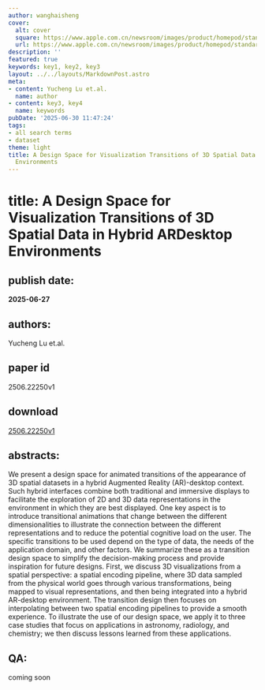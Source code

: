 ```yaml
---
author: wanghaisheng
cover:
  alt: cover
  square: https://www.apple.com.cn/newsroom/images/product/homepod/standard/Apple-HomePod-hero-230118_big.jpg.large_2x.jpg
  url: https://www.apple.com.cn/newsroom/images/product/homepod/standard/Apple-HomePod-hero-230118_big.jpg.large_2x.jpg
description: ''
featured: true
keywords: key1, key2, key3
layout: ../../layouts/MarkdownPost.astro
meta:
- content: Yucheng Lu et.al.
  name: author
- content: key3, key4
  name: keywords
pubDate: '2025-06-30 11:47:24'
tags:
- all search terms
- dataset
theme: light
title: A Design Space for Visualization Transitions of 3D Spatial Data in Hybrid ARDesktop
  Environments
---
```


# title: A Design Space for Visualization Transitions of 3D Spatial Data in Hybrid ARDesktop Environments 
## publish date: 
**2025-06-27** 
## authors: 
  Yucheng Lu et.al. 
## paper id
2506.22250v1
## download
[2506.22250v1](http://arxiv.org/abs/2506.22250v1)
## abstracts:
We present a design space for animated transitions of the appearance of 3D spatial datasets in a hybrid Augmented Reality (AR)-desktop context. Such hybrid interfaces combine both traditional and immersive displays to facilitate the exploration of 2D and 3D data representations in the environment in which they are best displayed. One key aspect is to introduce transitional animations that change between the different dimensionalities to illustrate the connection between the different representations and to reduce the potential cognitive load on the user. The specific transitions to be used depend on the type of data, the needs of the application domain, and other factors. We summarize these as a transition design space to simplify the decision-making process and provide inspiration for future designs. First, we discuss 3D visualizations from a spatial perspective: a spatial encoding pipeline, where 3D data sampled from the physical world goes through various transformations, being mapped to visual representations, and then being integrated into a hybrid AR-desktop environment. The transition design then focuses on interpolating between two spatial encoding pipelines to provide a smooth experience. To illustrate the use of our design space, we apply it to three case studies that focus on applications in astronomy, radiology, and chemistry; we then discuss lessons learned from these applications.
## QA:
coming soon
